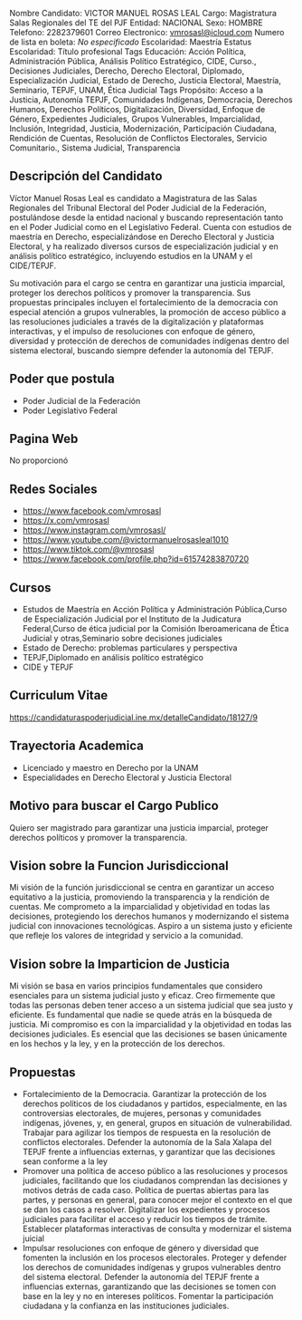 Nombre Candidato: VICTOR MANUEL ROSAS LEAL
Cargo: Magistratura Salas Regionales del TE del PJF
Entidad: NACIONAL
Sexo: HOMBRE
Telefono: 2282379601
Correo Electronico: vmrosasl@icloud.com
Numero de lista en boleta: *No especificado*
Escolaridad: Maestría
Estatus Escolaridad: Título profesional
Tags Educación: Acción Política, Administración Pública, Análisis Político Estratégico, CIDE, Curso., Decisiones Judiciales, Derecho, Derecho Electoral, Diplomado, Especialización Judicial, Estado de Derecho, Justicia Electoral, Maestría, Seminario, TEPJF, UNAM, Ética Judicial
Tags Propósito: Acceso a la Justicia, Autonomía TEPJF, Comunidades Indígenas, Democracia, Derechos Humanos, Derechos Políticos, Digitalización, Diversidad, Enfoque de Género, Expedientes Judiciales, Grupos Vulnerables, Imparcialidad, Inclusión, Integridad, Justicia, Modernización, Participación Ciudadana, Rendición de Cuentas, Resolución de Conflictos Electorales, Servicio Comunitario., Sistema Judicial, Transparencia


## Descripción del Candidato 

Víctor Manuel Rosas Leal es candidato a Magistratura de las Salas Regionales del Tribunal Electoral del Poder Judicial de la Federación, postulándose desde la entidad nacional y buscando representación tanto en el Poder Judicial como en el Legislativo Federal. Cuenta con estudios de maestría en Derecho, especializándose en Derecho Electoral y Justicia Electoral, y ha realizado diversos cursos de especialización judicial y en análisis político estratégico, incluyendo estudios en la UNAM y el CIDE/TEPJF.

Su motivación para el cargo se centra en garantizar una justicia imparcial, proteger los derechos políticos y promover la transparencia. Sus propuestas principales incluyen el fortalecimiento de la democracia con especial atención a grupos vulnerables, la promoción de acceso público a las resoluciones judiciales a través de la digitalización y plataformas interactivas, y el impulso de resoluciones con enfoque de género, diversidad y protección de derechos de comunidades indígenas dentro del sistema electoral, buscando siempre defender la autonomía del TEPJF.


## Poder que postula

- Poder Judicial de la Federación
- Poder Legislativo Federal


## Pagina Web

No proporcionó


## Redes Sociales

- https://www.facebook.com/vmrosasl
- https://x.com/vmrosasl
- https://www.instagram.com/vmrosasl/
- https://www.youtube.com/@victormanuelrosasleal1010
- https://www.tiktok.com/@vmrosasl
- https://www.facebook.com/profile.php?id=61574283870720


## Cursos

- Estudos de Maestría en Acción Política y Administración Pública,Curso de Especialización Judicial por el Instituto de la Judicatura Federal,Curso de ética judicial por la Comisión Iberoamericana de Ética Judicial y otras,Seminario sobre decisiones judiciales
- Estado de Derecho: problemas particulares y perspectiva
- TEPJF,Diplomado en análisis político estratégico
- CIDE y TEPJF


## Curriculum Vitae

https://candidaturaspoderjudicial.ine.mx/detalleCandidato/18127/9


## Trayectoria Academica

- Licenciado y maestro en Derecho por la UNAM
- Especialidades en Derecho Electoral y Justicia Electoral


## Motivo para buscar el Cargo Publico

Quiero ser magistrado para garantizar una justicia imparcial, proteger derechos políticos y promover la transparencia.


## Vision sobre la Funcion Jurisdiccional

Mi visión de la función jurisdiccional se centra en garantizar un acceso equitativo a la justicia, promoviendo la transparencia y la rendición de cuentas. Me comprometo a la imparcialidad y objetividad en todas las decisiones, protegiendo los derechos humanos y modernizando el sistema judicial con innovaciones tecnológicas. Aspiro a un sistema justo y eficiente que refleje los valores de integridad y servicio a la comunidad.


## Vision sobre la Imparticion de Justicia

Mi visión se basa en varios principios fundamentales que considero esenciales para un sistema judicial justo y eficaz. Creo firmemente que todas las personas deben tener acceso a un sistema judicial que sea justo y eficiente. Es fundamental que nadie se quede atrás en la búsqueda de justicia. Mi compromiso es con la imparcialidad y la objetividad en todas las decisiones judiciales. Es esencial que las decisiones se basen únicamente en los hechos y la ley, y en la protección de los derechos.


## Propuestas

- Fortalecimiento de la Democracia. Garantizar la protección de los derechos políticos de los ciudadanos y partidos, especialmente, en las controversias electorales, de mujeres, personas y comunidades indígenas, jóvenes, y, en general, grupos en situación de vulnerabilidad. Trabajar para agilizar los tiempos de respuesta en la resolución de conflictos electorales. Defender la autonomía de la Sala Xalapa del TEPJF frente a influencias externas, y garantizar que las decisiones sean conforme a la ley
- Promover una política de acceso público a las resoluciones y procesos judiciales, facilitando que los ciudadanos comprendan las decisiones y motivos detrás de cada caso. Política de puertas abiertas para las partes, y personas en general, para conocer mejor el contexto en el que se dan los casos a resolver. Digitalizar los expedientes y procesos judiciales para facilitar el acceso y reducir los tiempos de trámite. Establecer plataformas interactivas de consulta y modernizar el sistema juicial
- Impulsar resoluciones con enfoque de género y diversidad que fomenten la inclusión en los procesos electorales. Proteger y defender los derechos de comunidades indígenas y grupos vulnerables dentro del sistema electoral. Defender la autonomía del TEPJF frente a influencias externas, garantizando que las decisiones se tomen con base en la ley y no en intereses políticos. Fomentar la participación ciudadana y la confianza en las instituciones judiciales.

